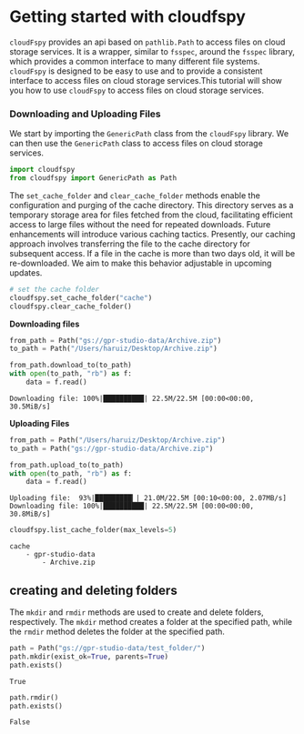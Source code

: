 # Getting started with cloudfspy

`cloudFspy` provides an api based on `pathlib.Path` to access files on cloud storage services. It is a wrapper, similar to `fsspec`, around the `fsspec` library, which provides a common interface to many different file systems. `cloudFspy` is designed to be easy to use and to provide a consistent interface to access files on cloud storage services.This tutorial will show you how to use `cloudFspy` to access files on cloud storage services.

### Downloading and Uploading Files

We start by importing the `GenericPath` class from the `cloudFspy` library. We can then use the `GenericPath` class to access files on cloud storage services.


```python
import cloudfspy
from cloudfspy import GenericPath as Path
```

The `set_cache_folder` and `clear_cache_folder` methods enable the configuration and purging of the cache directory. This directory serves as a temporary storage area for files fetched from the cloud, facilitating efficient access to large files without the need for repeated downloads. Future enhancements will introduce various caching tactics. Presently, our caching approach involves transferring the file to the cache directory for subsequent access. If a file in the cache is more than two days old, it will be re-downloaded. We aim to make this behavior adjustable in upcoming updates.


```python
# set the cache folder
cloudfspy.set_cache_folder("cache")
cloudfspy.clear_cache_folder()
```

**Downloading files**



```python
from_path = Path("gs://gpr-studio-data/Archive.zip")
to_path = Path("/Users/haruiz/Desktop/Archive.zip")

from_path.download_to(to_path)
with open(to_path, "rb") as f:
    data = f.read()
```

    Downloading file: 100%|██████████| 22.5M/22.5M [00:00<00:00, 30.5MiB/s]


**Uploading Files**


```python
from_path = Path("/Users/haruiz/Desktop/Archive.zip")
to_path = Path("gs://gpr-studio-data/Archive.zip")

from_path.upload_to(to_path)
with open(to_path, "rb") as f:
    data = f.read()
```

    Uploading file:  93%|█████████▎| 21.0M/22.5M [00:10<00:00, 2.07MB/s]
    Downloading file: 100%|██████████| 22.5M/22.5M [00:00<00:00, 30.8MiB/s]



```python
cloudfspy.list_cache_folder(max_levels=5)
```

    cache
        - gpr-studio-data
            - Archive.zip


## creating and deleting folders

The `mkdir` and `rmdir` methods are used to create and delete folders, respectively. The `mkdir` method creates a folder at the specified path, while the `rmdir` method deletes the folder at the specified path. 


```python
path = Path("gs://gpr-studio-data/test_folder/")
path.mkdir(exist_ok=True, parents=True)
path.exists()
```




    True




```python
path.rmdir()
path.exists()
```




    False


